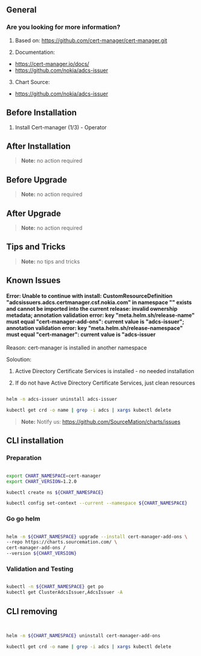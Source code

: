 ## General

### Are you looking for more information?

1. Based on: https://github.com/cert-manager/cert-manager.git

2. Documentation: 
* https://cert-manager.io/docs/
* https://github.com/nokia/adcs-issuer

3. Chart Source:
* https://github.com/nokia/adcs-issuer 


## Before Installation

1. Install Cert-manager (1/3) - Operator


## After Installation

> **Note:**
> no action required

## Before Upgrade

> **Note:**
> no action required

## After Upgrade

> **Note:**
> no action required


## Tips and Tricks

> **Note:**
> no tips and tricks


## Known Issues

#### Error: Unable to continue with install: CustomResourceDefinition "adcsissuers.adcs.certmanager.csf.nokia.com" in namespace "" exists and cannot be imported into the current release: invalid ownership metadata; annotation validation error: key "meta.helm.sh/release-name" must equal "cert-manager-add-ons": current value is "adcs-issuer"; annotation validation error: key "meta.helm.sh/release-namespace" must equal "cert-manager": current value is "adcs-issuer


Reason: cert-manager is installed in another namespace

Soloution:

1. Active Directory Certificate Services is installed - no needed installation

2. If do not have Active Directory Certificate Services, just clean resources

```bash

helm -n adcs-issuer uninstall adcs-issuer

kubectl get crd -o name | grep -i adcs | xargs kubectl delete

```

> **Note:**
> Notify us: https://github.com/SourceMation/charts/issues


## CLI installation

### Preparation

```bash

export CHART_NAMESPACE=cert-manager
export CHART_VERSION=1.2.0

kubectl create ns ${CHART_NAMESPACE}

kubectl config set-context --current --namespace ${CHART_NAMESPACE}

```

### Go go helm

``` bash

helm -n ${CHART_NAMESPACE} upgrade --install cert-manager-add-ons \
--repo https://charts.sourcemation.com/ \
cert-manager-add-ons /
--version ${CHART_VERSION}

```

### Validation and Testing

```bash

kubectl -n ${CHART_NAMESPACE} get po
kubectl get ClusterAdcsIssuer,AdcsIssuer -A

```

## CLI removing

```bash


helm -n ${CHART_NAMESPACE} uninstall cert-manager-add-ons

kubectl get crd -o name | grep -i adcs | xargs kubectl delete


```
